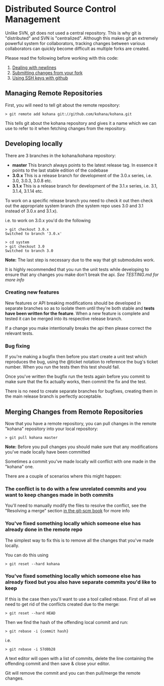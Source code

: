 # Distributed Source Control Management

Unlike SVN, git does not used a central repository. This is why git is "distributed" and SVN is
"centralized". Although this makes git an extremely powerful system for collaborators, tracking
changes between various collaborators can quickly become difficult as multiple forks are created.

Please read the following before working with this code:

1. [Dealing with newlines](http://github.com/guides/dealing-with-newlines-in-git)
2. [Submitting changes from your fork](http://github.com/guides/fork-a-project-and-submit-your-modifications)
3. [Using SSH keys with github](http://github.com/guides/how-to-not-have-to-type-your-password-for-every-push)

## Managing Remote Repositories

First, you will need to tell git about the remote repository:

    > git remote add kohana git://github.com/kohana/kohana.git

This tells git about the kohana repository and gives it a name which we can use to refer to it when fetching changes from the repository.

## Developing locally

There are 3 branches in the kohana/kohana repository:

* **master** This branch always points to the latest release tag. In essence it points to the last stable edition of the codebase
* **3.0.x**  This is a release branch for development of the 3.0.x series, i.e. 3.0, 3.0.3, 3.0.8 etc.
* **3.1.x**  This is a release branch for development of the 3.1.x series, i.e. 3.1, 3.1.4, 3.1.14 etc.

To work on a specific release branch you need to check it out then check out the appropriate system branch (the system repo uses 3.0 and 3.1 instead of 3.0.x and 3.1.x).

i.e. to work on 3.0.x you'd do the following

	> git checkout 3.0.x
	Switched to branch '3.0.x'
	
	> cd system
	> git checkout 3.0
	Switched to branch 3.0

**Note:** The last step is necessary due to the way that git submodules work.

It is highly recommended that you run the unit tests while developing to ensure that any changes you make don't break the api.  *See TESTING.md for more info*

### Creating new features

New features or API breaking modifications should be developed in separate branches so as to isolate them until they're both stable and **tests have been written for the feature**.
When a new feature is complete and tested it can be merged into its respective release branch.

If a change you make intentionally breaks the api then please correct the relevant tests.

### Bug fixing 

If you're making a bugfix then before you start create a unit test which reproduces the bug, using the @ticket notation to reference the bug's ticket number.  When you run the tests then this test should fail.

Once you've written the bugfix run the tests again before you commit to make sure that the fix actually works, then commit the fix and the test.

There is no need to create separate branches for bugfixes, creating them in the main release branch is perfectly acceptable.

## Merging Changes from Remote Repositories

Now that you have a remote repository, you can pull changes in the remote "kohana" repository into your local repository:

    > git pull kohana master

**Note:** Before you pull changes you should make sure that any modifications you've made locally have been committed

Sometimes a commit you've made locally will conflict with one made in the "kohana" one.

There are a couple of scenarios where this might happen:

### The conflict is to do with a few unrelated commits and you want to keep changes made in both commits

You'll need to manually modify the files to resolve the conflict, see the "Resolving a merge" section [in the git-scm book](http://book.git-scm.com/3_basic_branching_and_merging.html) for more info

### You've fixed something locally which someone else has already done in the remote repo

The simplest way to fix this is to remove all the changes that you've made locally.

You can do this using 

    > git reset --hard kohana

### You've fixed something locally which someone else has already fixed but you also have separate commits you'd like to keep

If this is the case then you'll want to use a tool called rebase.  First of all we need to get rid of the conflicts created due to the merge:

    > git reset --hard HEAD

Then we find the hash of the offending local commit and run:

    > git rebase -i {commit hash}

i.e.

	> git rebase -i 57d0b28

A text editor will open with a list of commits, delete the line containing the offending commit and then save & close your editor.

Git will remove the commit and you can then pull/merge the remote changes.
